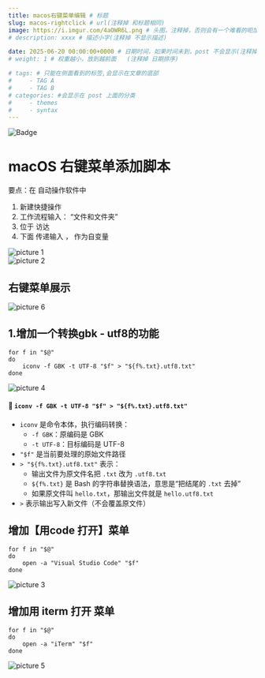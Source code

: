 ```yaml
---
title: macos右键菜单编辑 # 标题
slug: macos-rightclick # url(注释掉 和标题相同)
image: https://i.imgur.com/4aOWR6L.png # 头图，注释掉，否则会有一个难看的呃加载不出来的图片
# description: xxxx # 描述小字(注释掉 不显示描述)

date: 2025-06-20 00:00:00+0000 # 日期时间，如果时间未到，post 不会显示(注释掉 不显示日期)
# weight: 1 # 权重越小，放到越前面   (注释掉 日期排序)

# tags: # 只能在侧面看到的标签,会显示在文章的底部
#     - TAG A
#     - TAG B
# categories: #会显示在 post 上面的分类
#     - themes
#     - syntax
---
```


![Badge](https://hitscounter.dev/api/hit?url=https%3A%2F%2Fb.kill9pid.top%2Fp%2Fmacos-rightclick&label=&icon=check-all&color=%23198754)

# macOS 右键菜单添加脚本
要点：在 自动操作软件中
1. 新建快捷操作
2. 工作流程输入： “文件和文件夹”
3. 位于 访达
4. 下面 传递输入 ， 作为自变量

![picture 1](https://i.imgur.com/4aOWR6L.png)  
![picture 2](https://i.imgur.com/6bJGQ6o.png)  

## 右键菜单展示
![picture 6](https://i.imgur.com/WKP6g27.png)  



## 1.增加一个转换gbk - utf8的功能

```
for f in "$@"
do
    iconv -f GBK -t UTF-8 "$f" > "${f%.txt}.utf8.txt"
done
```

![picture 4](https://i.imgur.com/S6YXESt.png)  


#### 🔸 `iconv -f GBK -t UTF-8 "$f" > "${f%.txt}.utf8.txt"`

- `iconv` 是命令本体，执行编码转换：
    - `-f GBK`：原编码是 GBK
    - `-t UTF-8`：目标编码是 UTF-8
- `"$f"` 是当前要处理的原始文件路径
- `> "${f%.txt}.utf8.txt"` 表示：
    - 输出文件为原文件名把 `.txt` 改为 `.utf8.txt`
    - `${f%.txt}` 是 Bash 的字符串替换语法，意思是“把结尾的 `.txt` 去掉”
    - 如果原文件叫 `hello.txt`，那输出文件就是 `hello.utf8.txt`
- `>` 表示输出写入新文件（不会覆盖原文件）

## 增加【用code 打开】菜单

```
for f in "$@"
do
    open -a "Visual Studio Code" "$f"
done
```
![picture 3](https://i.imgur.com/KxO3Wsp.png)  


## 增加用 iterm 打开 菜单

```
for f in "$@"
do
    open -a "iTerm" "$f"
done
``` 
![picture 5](https://i.imgur.com/NNykhMO.png)  
